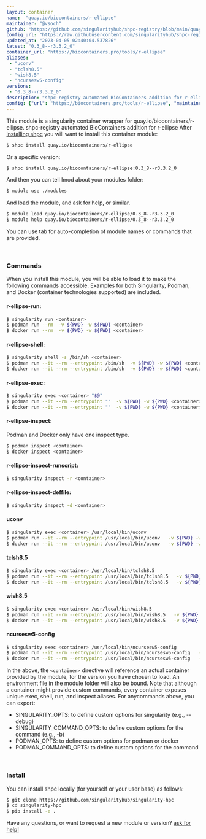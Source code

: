 ```yaml
---
layout: container
name:  "quay.io/biocontainers/r-ellipse"
maintainer: "@vsoch"
github: "https://github.com/singularityhub/shpc-registry/blob/main/quay.io/biocontainers/r-ellipse/container.yaml"
config_url: "https://raw.githubusercontent.com/singularityhub/shpc-registry/main/quay.io/biocontainers/r-ellipse/container.yaml"
updated_at: "2023-04-05 02:40:04.537826"
latest: "0.3_8--r3.3.2_0"
container_url: "https://biocontainers.pro/tools/r-ellipse"
aliases:
 - "uconv"
 - "tclsh8.5"
 - "wish8.5"
 - "ncursesw5-config"
versions:
 - "0.3_8--r3.3.2_0"
description: "shpc-registry automated BioContainers addition for r-ellipse"
config: {"url": "https://biocontainers.pro/tools/r-ellipse", "maintainer": "@vsoch", "description": "shpc-registry automated BioContainers addition for r-ellipse", "latest": {"0.3_8--r3.3.2_0": "sha256:5e5639f8bd7e1d7079009be077561f641ae57061b2b886c124b76b088b65c348"}, "tags": {"0.3_8--r3.3.2_0": "sha256:5e5639f8bd7e1d7079009be077561f641ae57061b2b886c124b76b088b65c348"}, "docker": "quay.io/biocontainers/r-ellipse", "aliases": {"uconv": "/usr/local/bin/uconv", "tclsh8.5": "/usr/local/bin/tclsh8.5", "wish8.5": "/usr/local/bin/wish8.5", "ncursesw5-config": "/usr/local/bin/ncursesw5-config"}}
---
```


This module is a singularity container wrapper for quay.io/biocontainers/r-ellipse.
shpc-registry automated BioContainers addition for r-ellipse
After [installing shpc](#install) you will want to install this container module:


```bash
$ shpc install quay.io/biocontainers/r-ellipse
```

Or a specific version:

```bash
$ shpc install quay.io/biocontainers/r-ellipse:0.3_8--r3.3.2_0
```

And then you can tell lmod about your modules folder:

```bash
$ module use ./modules
```

And load the module, and ask for help, or similar.

```bash
$ module load quay.io/biocontainers/r-ellipse/0.3_8--r3.3.2_0
$ module help quay.io/biocontainers/r-ellipse/0.3_8--r3.3.2_0
```

You can use tab for auto-completion of module names or commands that are provided.

<br>

### Commands

When you install this module, you will be able to load it to make the following commands accessible.
Examples for both Singularity, Podman, and Docker (container technologies supported) are included.

#### r-ellipse-run:

```bash
$ singularity run <container>
$ podman run --rm  -v ${PWD} -w ${PWD} <container>
$ docker run --rm  -v ${PWD} -w ${PWD} <container>
```

#### r-ellipse-shell:

```bash
$ singularity shell -s /bin/sh <container>
$ podman run --it --rm --entrypoint /bin/sh  -v ${PWD} -w ${PWD} <container>
$ docker run --it --rm --entrypoint /bin/sh  -v ${PWD} -w ${PWD} <container>
```

#### r-ellipse-exec:

```bash
$ singularity exec <container> "$@"
$ podman run --it --rm --entrypoint ""  -v ${PWD} -w ${PWD} <container> "$@"
$ docker run --it --rm --entrypoint ""  -v ${PWD} -w ${PWD} <container> "$@"
```

#### r-ellipse-inspect:

Podman and Docker only have one inspect type.

```bash
$ podman inspect <container>
$ docker inspect <container>
```

#### r-ellipse-inspect-runscript:

```bash
$ singularity inspect -r <container>
```

#### r-ellipse-inspect-deffile:

```bash
$ singularity inspect -d <container>
```


#### uconv

```bash
$ singularity exec <container> /usr/local/bin/uconv
$ podman run --it --rm --entrypoint /usr/local/bin/uconv   -v ${PWD} -w ${PWD} <container> -c " $@"
$ docker run --it --rm --entrypoint /usr/local/bin/uconv   -v ${PWD} -w ${PWD} <container> -c " $@"
```


#### tclsh8.5

```bash
$ singularity exec <container> /usr/local/bin/tclsh8.5
$ podman run --it --rm --entrypoint /usr/local/bin/tclsh8.5   -v ${PWD} -w ${PWD} <container> -c " $@"
$ docker run --it --rm --entrypoint /usr/local/bin/tclsh8.5   -v ${PWD} -w ${PWD} <container> -c " $@"
```


#### wish8.5

```bash
$ singularity exec <container> /usr/local/bin/wish8.5
$ podman run --it --rm --entrypoint /usr/local/bin/wish8.5   -v ${PWD} -w ${PWD} <container> -c " $@"
$ docker run --it --rm --entrypoint /usr/local/bin/wish8.5   -v ${PWD} -w ${PWD} <container> -c " $@"
```


#### ncursesw5-config

```bash
$ singularity exec <container> /usr/local/bin/ncursesw5-config
$ podman run --it --rm --entrypoint /usr/local/bin/ncursesw5-config   -v ${PWD} -w ${PWD} <container> -c " $@"
$ docker run --it --rm --entrypoint /usr/local/bin/ncursesw5-config   -v ${PWD} -w ${PWD} <container> -c " $@"
```



In the above, the `<container>` directive will reference an actual container provided
by the module, for the version you have chosen to load. An environment file in the
module folder will also be bound. Note that although a container
might provide custom commands, every container exposes unique exec, shell, run, and
inspect aliases. For anycommands above, you can export:

 - SINGULARITY_OPTS: to define custom options for singularity (e.g., --debug)
 - SINGULARITY_COMMAND_OPTS: to define custom options for the command (e.g., -b)
 - PODMAN_OPTS: to define custom options for podman or docker
 - PODMAN_COMMAND_OPTS: to define custom options for the command

<br>

### Install

You can install shpc locally (for yourself or your user base) as follows:

```bash
$ git clone https://github.com/singularityhub/singularity-hpc
$ cd singularity-hpc
$ pip install -e .
```

Have any questions, or want to request a new module or version? [ask for help!](https://github.com/singularityhub/singularity-hpc/issues)